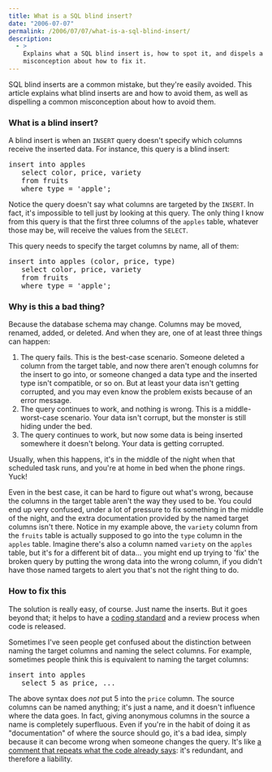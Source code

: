 ```yaml
---
title: What is a SQL blind insert?
date: "2006-07-07"
permalink: /2006/07/07/what-is-a-sql-blind-insert/
description:
  - >
    Explains what a SQL blind insert is, how to spot it, and dispels a common
    misconception about how to fix it.
---
```

SQL blind inserts are a common mistake, but they're easily avoided. This article explains what blind inserts are and how to avoid them, as well as dispelling a common misconception about how to avoid them.

### What is a blind insert?

A blind insert is when an `INSERT` query doesn't specify which columns receive the inserted data. For instance, this query is a blind insert:

<pre>insert into apples
   select color, price, variety
   from fruits
   where type = 'apple';</pre>

Notice the query doesn't say what columns are targeted by the `INSERT`. In fact, it's impossible to tell just by looking at this query. The only thing I know from this query is that the first three columns of the `apples` table, whatever those may be, will receive the values from the `SELECT`.

This query needs to specify the target columns by name, all of them:

<pre>insert into apples (color, price, type)
   select color, price, variety
   from fruits
   where type = 'apple';</pre>

### Why is this a bad thing?

Because the database schema may change. Columns may be moved, renamed, added, or deleted. And when they are, one of at least three things can happen:

1.  The query fails. This is the best-case scenario. Someone deleted a column from the target table, and now there aren't enough columns for the insert to go into, or someone changed a data type and the inserted type isn't compatible, or so on. But at least your data isn't getting corrupted, and you may even know the problem exists because of an error message.
2.  The query continues to work, and nothing is wrong. This is a middle-worst-case scenario. Your data isn't corrupt, but the monster is still hiding under the bed.
3.  The query continues to work, but now some data is being inserted somewhere it doesn't belong. Your data is getting corrupted.

Usually, when this happens, it's in the middle of the night when that scheduled task runs, and you're at home in bed when the phone rings. Yuck!

Even in the best case, it can be hard to figure out what's wrong, because the columns in the target table aren't the way they used to be. You could end up very confused, under a lot of pressure to fix something in the middle of the night, and the extra documentation provided by the named target columns isn't there. Notice in my example above, the `variety` column from the `fruits` table is actually supposed to go into the `type` column in the `apples` table. Imagine there's also a column named `variety` on the `apples` table, but it's for a different bit of data&#8230; you might end up trying to 'fix' the broken query by putting the wrong data into the wrong column, if you didn't have those named targets to alert you that's not the right thing to do.

### How to fix this

The solution is really easy, of course. Just name the inserts. But it goes beyond that; it helps to have a [coding standard][1] and a review process when code is released.

Sometimes I've seen people get confused about the distinction between naming the target columns and naming the select columns. For example, sometimes people think this is equivalent to naming the target columns:

<pre>insert into apples
   select 5 as price, ...</pre>

The above syntax does *not* put 5 into the `price` column. The source columns can be named anything; it's just a name, and it doesn't influence where the data goes. In fact, giving anonymous columns in the source a name is completely superfluous. Even if you're in the habit of doing it as "documentation" of where the source should go, it's a bad idea, simply because it can become wrong when someone changes the query. It's like [a comment that repeats what the code already says][2]: it's redundant, and therefore a liability.

 [1]: /blog/2006/04/26/sql-coding-standards/
 [2]: /blog/2005/12/10/tell-me-why-not-what/
